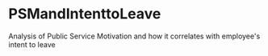 # PSMandIntenttoLeave
Analysis of Public Service Motivation and how it correlates with employee's intent to leave
